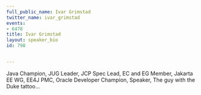 ---
full_public_name: Ivar Grimstad
twitter_name: ivar_grimstad
events:
- 6478
title: Ivar Grimstad
layout: speaker_bio
id: 798

---
Java Champion, JUG Leader, JCP Spec Lead, EC and EG Member, Jakarta EE WG, EE4J PMC, Oracle Developer Champion, Speaker, The guy with the Duke tattoo...